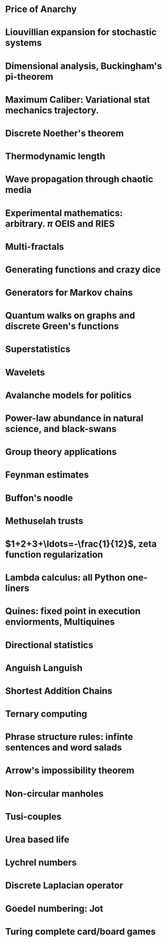 # Price of Anarchy
# Liouvillian expansion for stochastic systems
# Dimensional analysis, Buckingham's pi-theorem
# Maximum Caliber: Variational stat mechanics trajectory.
# Discrete Noether's theorem
# Thermodynamic length
# Wave propagation through chaotic media
# Experimental mathematics: arbitrary. $\pi$ OEIS and RIES
# Multi-fractals
# Generating functions and crazy dice
# Generators for Markov chains
# Quantum walks on graphs and discrete Green's functions
# Superstatistics
# Wavelets
# Avalanche models for politics
# Power-law abundance in natural science, and black-swans
# Group theory applications
# Feynman estimates
# Buffon's noodle
# Methuselah trusts
# $1+2+3+\ldots=-\frac{1}{12}$, zeta function regularization
# Lambda calculus: all Python one-liners
# Quines: fixed point in execution enviorments, Multiquines
# Directional statistics
# Anguish Languish
# Shortest Addition Chains
# Ternary computing
# Phrase structure rules: infinte sentences and word salads
# Arrow's impossibility theorem
# Non-circular manholes
# Tusi-couples
# Urea based life
# Lychrel numbers
# Discrete Laplacian operator
# Goedel numbering: Jot
# Turing complete card/board games
